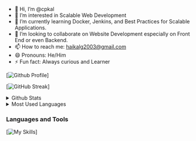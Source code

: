 - 👋 Hi, I’m @cpkal
- 👀 I’m interested in Scalable Web Development 
- 🌱 I’m currently learning Docker, Jenkins, and Best Practices for Scalable Applications.
- 💞️ I’m looking to collaborate on Website Development especially on Front End  or even Backend. 
- 📫 How to reach me: haikalg2003@gmail.com
- 😄 Pronouns: He/Him
- ⚡ Fun fact: Always curious and Learner

[![Github Profile](https://komarev.com/ghpvc/?username=cpkal&style=for-the-badge)]

[![GitHub Streak](https://streak-stats.demolab.com?user=cpkal&theme=transparent&hide_border=true)]

<details>
  <summary>Github Stats</summary>
  <img align="center" src="https://github-readme-stats.vercel.app/api?username=cpkal&theme=transparent" />
</details>

<details>
  <summary>Most Used Languages</summary>
  <img align="center" src="https://github-readme-stats.vercel.app/api/top-langs/?username=cpkal&layout=pie&theme=transparent" />
</details>

### Languages and Tools
[![My Skills](https://skillicons.dev/icons?i=js,html,css,tailwind,bootstrap,nodejs,react,nextjs,svelte,mysql,php,laravel,flutter,docker,postman)]

<!---
cpkal/cpkal is a ✨ special ✨ repository because its `README.md` (this file) appears on your GitHub profile.
You can click the Preview link to take a look at your changes.
--->
